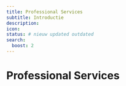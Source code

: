 ```yaml
---
title: Professional Services
subtitle: Introductie 
description: 
icon: 
status: # nieuw updated outdated
search:
  boost: 2 
---
```


# Professional Services

